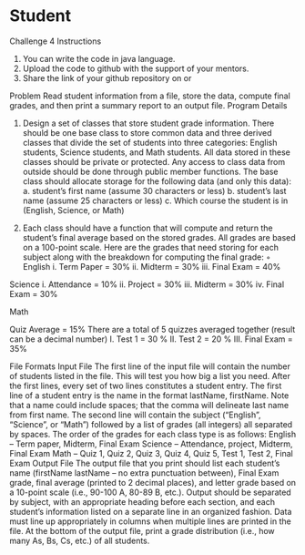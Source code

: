 # Student
Challenge 4
Instructions
1. You can write the code in java language.
2. Upload the code to github with the support of your mentors.
3. Share the link of your github repository on or 

Problem
Read student information from a file, store the data, compute final grades, and then print a summary report to an output file.
Program Details 
1.	Design a set of classes that store student grade information. There should be one base class to store common data and three derived classes that divide the set of students into three categories: English students, Science students, and Math students. All data stored in these classes should be private or protected. Any access to class data from outside should be done through public member functions. The base class should allocate storage for the following data (and only this data): 
a.	 student’s first name (assume 30 characters or less) 
b.	 student’s last name (assume 25 characters or less) 
c.	 Which course the student is in (English, Science, or Math) 

2.	Each class should have a function that will compute and return the student’s final average based on the stored grades. All grades are based on a 100-point scale. Here are the grades that need storing for each subject along with the breakdown for computing the final grade: ◦
 	 English 
i.	Term Paper = 30% 
ii.	 Midterm = 30% 
iii.	Final Exam = 40% 

 Science
i.	Attendance = 10% 
ii.	Project = 30% 
iii.	Midterm = 30%
iv.	Final Exam = 30%


Math

Quiz Average = 15% 
There are a total of 5 quizzes averaged together (result can be a decimal number) 
I.	Test 1 = 30 % 
II.	Test 2 = 20 % 
III.	Final Exam = 35%


File Formats
 Input File 
The first line of the input file will contain the number of students listed in the file. This will test you how big a list you need. After the first lines, every set of two lines constitutes a student entry. The first line of a student entry is the name in the format lastName, firstName. Note that a name could include spaces; that the comma will delineate last name from first name. The second line will contain the subject (“English”, “Science”, or “Math”) followed by a list of grades (all integers) all separated by spaces. The order of the grades for each class type is as follows: 
English – Term paper, Midterm, Final Exam
Science – Attendance, project, Midterm, Final Exam
Math – Quiz 1, Quiz 2, Quiz 3, Quiz 4, Quiz 5, Test 1, Test 2, Final Exam 
Output File 
The output file that you print should list each student’s name (firstName lastName – no extra punctuation between), Final Exam grade, final average (printed to 2 decimal places), and letter grade based on a 10-point scale (i.e., 90-100 A, 80-89 B, etc.). Output should be separated by subject, with an appropriate heading before each section, and each student’s information listed on a separate line in an organized fashion. Data must line up appropriately in columns when multiple lines are printed in the file. At the bottom of the output file, print a grade distribution (i.e., how many As, Bs, Cs, etc.) of all students. 


